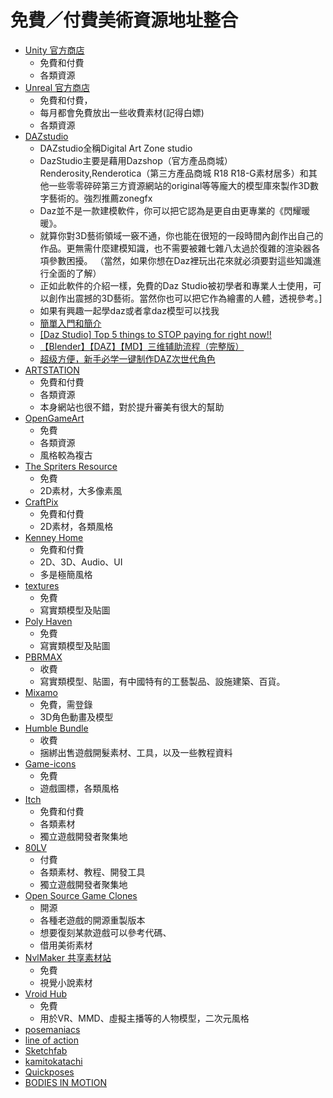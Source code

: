 # 免費／付費美術資源地址整合
- [Unity 官方商店](https://assetstore.unity.com/)
  - 免費和付費
  - 各類資源
- [Unreal 官方商店](https://www.unrealengine.com/marketplace/zh-CN/store)
  - 免費和付費，
  - 每月都會免費放出一些收費素材(記得白嫖)
  - 各類資源
- [DAZstudio](https://www.daz3d.com/) 
  - DAZstudio全稱Digital Art Zone studio
  - DazStudio主要是藉用Dazshop（官方產品商城）Renderosity,Renderotica（第三方產品商城 R18 R18-G素材居多）和其他一些零零碎碎第三方資源網站的original等等龐大的模型庫來製作3D數字藝術的。強烈推薦zonegfx
  - Daz並不是一款建模軟件，你可以把它認為是更自由更專業的《閃耀暖暖》。
  - 就算你對3D藝術領域一竅不通，你也能在很短的一段時間內創作出自己的作品。更無需什麼建模知識，也不需要被雜七雜八太過於復雜的渲染器各項參數困擾。 （當然，如果你想在Daz裡玩出花來就必須要對這些知識進行全面的了解）
  - 正如此軟件的介紹一樣，免費的Daz Studio被初學者和專業人士使用，可以創作出震撼的3D藝術。當然你也可以把它作為繪畫的人體，透視參考。]
  - 如果有興趣一起學daz或者拿daz模型可以找我
  - [簡單入門和簡介](https://www.zhihu.com/question/349290837)
  - [[Daz Studio] Top 5 things to STOP paying for right now!!](https://www.youtube.com/watch?v=TOKM3CEJdOQ&ab_channel=GameDeveloperTraining)
  - [【Blender】【DAZ】【MD】三维辅助流程（完整版）](https://www.bilibili.com/video/BV1i8411x7xD/?spm_id_from=333.337.search-card.all.click&vd_source=c8f797eb0ed2b9ae031c806a2b48a232)
  - [超级方便，新手必学一键制作DAZ次世代角色](https://www.bilibili.com/video/BV1zR4y1w7gE/?spm_id_from=333.337.search-card.all.click&vd_source=c8f797eb0ed2b9ae031c806a2b48a232)
- [ARTSTATION](https://www.artstation.com/marketplace/game-dev)
  - 免費和付費
  - 各類資源
  - 本身網站也很不錯，對於提升審美有很大的幫助
- [OpenGameArt](https://opengameart.org/)
  - 免費
  - 各類資源
  - 風格較為複古
- [The Spriters Resource](https://www.spriters-resource.com/)
  - 免費
  - 2D素材，大多像素風
- [CraftPix](https://craftpix.net/)
  - 免費和付費
  - 2D素材，各類風格
- [Kenney Home](https://kenney.nl/assets)
  - 免費和付費
  - 2D、3D、Audio、UI
  - 多是極簡風格
- [textures](https://www.textures.com/library)
  - 免費
  - 寫實類模型及貼圖
- [Poly Haven](https://polyhaven.com/)
  - 免費
  - 寫實類模型及貼圖
- [PBRMAX](https://pbrmax.com/)
  - 收費
  - 寫實類模型、貼圖，有中國特有的工藝製品、設施建築、百貨。
- [Mixamo](https://www.mixamo.com/)
  - 免費，需登錄
  - 3D角色動畫及模型
- [Humble Bundle](https://www.humblebundle.com/)
  - 收費
  - 捆綁出售遊戲開髮素材、工具，以及一些教程資料
- [Game-icons](https://game-icons.net/)
  - 免費
  - 遊戲圖標，各類風格
- [Itch](https://itch.io/game-assets)
  - 免費和付費
  - 各類素材
  - 獨立遊戲開發者聚集地
- [80LV](https://80.lv/workshops/)
  - 付費
  - 各類素材、教程、開發工具
  -  獨立遊戲開發者聚集地
- [Open Source Game Clones](https://osgameclones.com/)
  - 開源
  - 各種老遊戲的開源重製版本
  - 想要復刻某款遊戲可以參考代碼、
  - 借用美術素材
- [NvlMaker 共享素材站](https://www.nvlmaker.net/material.html)
  - 免費
  - 視覺小說素材
- [Vroid Hub](https://hub.vroid.com/)
  - 免費
  - 用於VR、MMD、虛擬主播等的人物模型，二次元風格
- [posemaniacs](https://www.posemaniacs.com/)
- [line of action](https://line-of-action.com/)
- [Sketchfab](https://sketchfab.com/)
- [kamitokatachi](www.kamitokatachi.com)
- [Quickposes](https://www.quickposes.com/en/gestures/timed)
- [BODIES IN MOTION](https://www.bodiesinmotion.photo/)